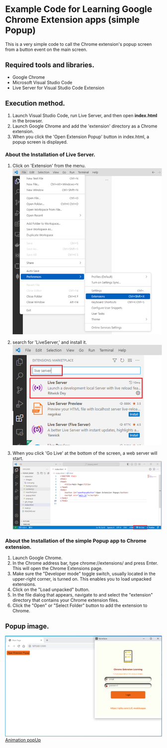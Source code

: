 # Example Code for Learning Google Chrome Extension apps (simple Popup)
This is a very simple code to call the Chrome extension's popup screen from a button event on the main screen.

## Required tools and libraries.
* Google Chrome
* Microsoft Visual Studio Code
* Live Server for Visual Studio Code Extension

## Execution method.
1. Launch Visual Studio Code, run Live Server, and then open **index.html** in the browser.
2. Launch Google Chrome and add the 'extension' directory as a Chrome extension.
3. When you click the 'Open Extension Popup' button in index.html, a popup screen is displayed.

### About the Installation of Live Server.
1. Click on 'Extension' from the menu.
![Extension01](./git_image/live-server-01.png)

2. search for 'LiveServer,' and install it.
![Extension02](./git_image/live-server-02.png)

3. When you click 'Go Live' at the bottom of the screen, a web server will start.
![Extension03](./git_image/live-server-03.png)

### About the Installation of the simple Popup app to Chrome extension.
1. Launch Google Chrome.
2. In the Chrome address bar, type chrome://extensions/ and press Enter. This will open the Chrome Extensions page.
3. Make sure the "Developer mode" toggle switch, usually located in the upper-right corner, is turned on. This enables you to load unpacked extensions.
4. Click on the "Load unpacked" button.
5. In the file dialog that appears, navigate to and select the "extension" directory that contains your Chrome extension files.
6. Click the "Open" or "Select Folder" button to add the extension to Chrome.

## Popup image.
![PopUp](./git_image/popup.png)
[Animation popUp](./git_image/LJC-mobileapps.gif)
